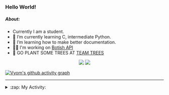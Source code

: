 ### Hello World!

##### About:
- Currently I am a student.
- 🌱 I’m currently learning C, intermediate Python.
- 🌱 I’m learning how to make better documentation.
- 👨‍💻 I'm working on [Botish API](https://github.com/Vyvy-vi/api)
- 🌱 GO PLANT SOME TREES AT [TEAM TREES](https://teamtrees.org/)

<p align="center">
  <a href="https://twitter.com/Vyvy_viM"><img target="_blank" src="https://img.shields.io/badge/twitter%20@Vyvy_viM-0D95E8?style=for-the-badge&logo=twitter&logoColor=white"/></a> 
  <a href="https://vyvy-vi.github.io/portfolio"><img target="_blank" src="https://img.shields.io/badge/-I_love_open_source-green?style=for-the-badge&logo=github&logoColor=black"/></a> 
</p>

[![Vyom's github activity graph](https://activity-graph.herokuapp.com/graph?username=Vyvy-vi)](https://github.com/ashutosh00710/github-readme-activity-graph)

---
<details>
  <summary>:zap: My Activity:</summary>
  
<!--START_SECTION:waka-->
![Code Time](http://img.shields.io/badge/Code%20Time-535%20hrs%2050%20mins-blue)

**I'm a Night 🦉** 

```text
🌞 Morning    46 commits     █░░░░░░░░░░░░░░░░░░░░░░░░   7.38% 
🌆 Daytime    162 commits    ██████░░░░░░░░░░░░░░░░░░░   26.0% 
🌃 Evening    208 commits    ████████░░░░░░░░░░░░░░░░░   33.39% 
🌙 Night      207 commits    ████████░░░░░░░░░░░░░░░░░   33.23%

```
📅 **I'm Most Productive on Sunday** 

```text
Monday       62 commits     ██░░░░░░░░░░░░░░░░░░░░░░░   9.95% 
Tuesday      101 commits    ████░░░░░░░░░░░░░░░░░░░░░   16.21% 
Wednesday    90 commits     ███░░░░░░░░░░░░░░░░░░░░░░   14.45% 
Thursday     83 commits     ███░░░░░░░░░░░░░░░░░░░░░░   13.32% 
Friday       60 commits     ██░░░░░░░░░░░░░░░░░░░░░░░   9.63% 
Saturday     81 commits     ███░░░░░░░░░░░░░░░░░░░░░░   13.0% 
Sunday       146 commits    █████░░░░░░░░░░░░░░░░░░░░   23.43%

```


📊 **This Week I Spent My Time On** 

```text
🔥 Editors: 
Vim                      9 hrs 18 mins       █████████████████████████   100.0%

🐱‍💻 Projects: 
tec-onboarding-bot       4 hrs 26 mins       ████████████░░░░░░░░░░░░░   47.81% 
TEC-Discord-Automation   2 hrs 56 mins       ████████░░░░░░░░░░░░░░░░░   31.57% 
botish-api               34 mins             █░░░░░░░░░░░░░░░░░░░░░░░░   6.13% 
Unknown Project          23 mins             █░░░░░░░░░░░░░░░░░░░░░░░░   4.3% 
puzzle-11-Vyvy-vi        21 mins             █░░░░░░░░░░░░░░░░░░░░░░░░   3.8%

```


 Last Updated on 24/12/2021
<!--END_SECTION:waka-->
</details>

